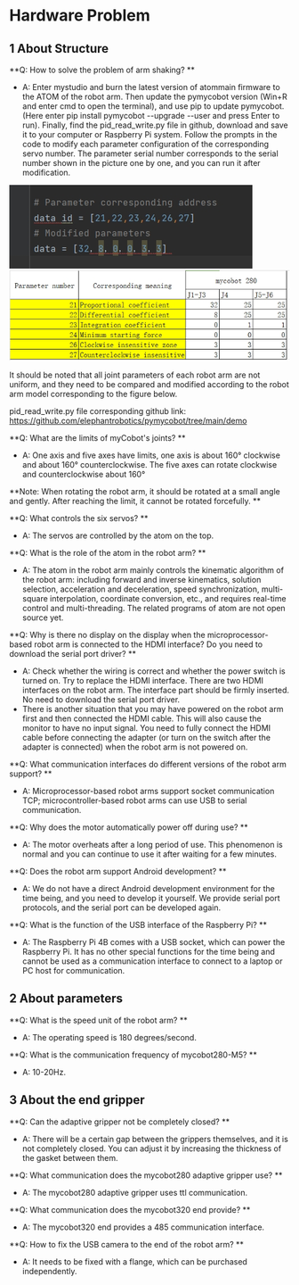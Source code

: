 # Hardware Problem

## 1 About Structure

**Q: How to solve the problem of arm shaking? **
- A: Enter mystudio and burn the latest version of atommain firmware to the ATOM of the robot arm.
Then update the pymycobot version (Win+R and enter cmd to open the terminal), and use pip to update pymycobot.
(Here enter pip install pymycobot --upgrade --user and press Enter to run).
Finally, find the pid_read_write.py file in github, download and save it to your computer or Raspberry Pi system.
Follow the prompts in the code to modify each parameter configuration of the corresponding servo number. The parameter serial number corresponds to the serial number shown in the picture one by one, and you can run it after modification.

![demo](9.images/trouble.png)
![280](9.images/8.png)


It should be noted that all joint parameters of each robot arm are not uniform, and they need to be compared and modified according to the robot arm model corresponding to the figure below.

pid_read_write.py file corresponding github link: https://github.com/elephantrobotics/pymycobot/tree/main/demo

**Q: What are the limits of myCobot's joints? **
- A: One axis and five axes have limits, one axis is about 160° clockwise and about 160° counterclockwise. The five axes can rotate clockwise and counterclockwise about 160°

**Note: When rotating the robot arm, it should be rotated at a small angle and gently. After reaching the limit, it cannot be rotated forcefully. **

**Q: What controls the six servos? **

- A: The servos are controlled by the atom on the top.

**Q: What is the role of the atom in the robot arm? **

- A: The atom in the robot arm mainly controls the kinematic algorithm of the robot arm: including forward and inverse kinematics, solution selection, acceleration and deceleration, speed synchronization, multi-square interpolation, coordinate conversion, etc., and requires real-time control and multi-threading. The related programs of atom are not open source yet.

**Q: Why is there no display on the display when the microprocessor-based robot arm is connected to the HDMI interface? Do you need to download the serial port driver? **
- A: Check whether the wiring is correct and whether the power switch is turned on. Try to replace the HDMI interface. There are two HDMI interfaces on the robot arm. The interface part should be firmly inserted. No need to download the serial port driver.
- There is another situation that you may have powered on the robot arm first and then connected the HDMI cable. This will also cause the monitor to have no input signal. You need to fully connect the HDMI cable before connecting the adapter (or turn on the switch after the adapter is connected) when the robot arm is not powered on.

**Q: What communication interfaces do different versions of the robot arm support? **

- A: Microprocessor-based robot arms support socket communication TCP; microcontroller-based robot arms can use USB to serial communication.

**Q: Why does the motor automatically power off during use? **

- A: The motor overheats after a long period of use. This phenomenon is normal and you can continue to use it after waiting for a few minutes.

**Q: Does the robot arm support Android development? **

- A: We do not have a direct Android development environment for the time being, and you need to develop it yourself. We provide serial port protocols, and the serial port can be developed again.

**Q: What is the function of the USB interface of the Raspberry Pi? **

- A: The Raspberry Pi 4B comes with a USB socket, which can power the Raspberry Pi. It has no other special functions for the time being and cannot be used as a communication interface to connect to a laptop or PC host for communication.

## 2 About parameters

**Q: What is the speed unit of the robot arm? **
- A: The operating speed is 180 degrees/second.

**Q: What is the communication frequency of mycobot280-M5? **

- A: 10-20Hz.

## 3 About the end gripper

**Q: Can the adaptive gripper not be completely closed? **
- A: There will be a certain gap between the grippers themselves, and it is not completely closed. You can adjust it by increasing the thickness of the gasket between them.

**Q: What communication does the mycobot280 adaptive gripper use? **

- A: The mycobot280 adaptive gripper uses ttl communication.

**Q: What communication does the mycobot320 end provide? **

- A: The mycobot320 end provides a 485 communication interface.

**Q: How to fix the USB camera to the end of the robot arm? **

- A: It needs to be fixed with a flange, which can be purchased independently.